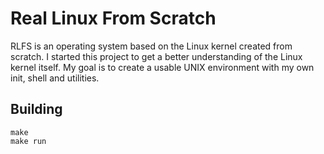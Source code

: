 # Real Linux From Scratch
RLFS is an operating system based on the Linux kernel created from scratch.
I started this project to get a better understanding of the Linux kernel itself.
My goal is to create a usable UNIX environment with my own init, shell and utilities.

## Building
```SHELL
make
make run
```

